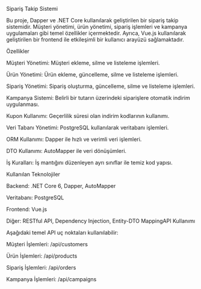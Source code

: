 Sipariş Takip Sistemi

Bu proje, Dapper ve .NET Core kullanılarak geliştirilen bir sipariş takip sistemidir. Müşteri yönetimi, ürün yönetimi, sipariş işlemleri ve kampanya uygulamaları gibi temel özellikler içermektedir.
Ayrıca, Vue.js kullanılarak geliştirilen bir frontend ile etkileşimli bir kullanıcı arayüzü sağlamaktadır.

Özellikler

Müşteri Yönetimi: Müşteri ekleme, silme ve listeleme işlemleri.

Ürün Yönetimi: Ürün ekleme, güncelleme, silme ve listeleme işlemleri.

Sipariş Yönetimi: Sipariş oluşturma, güncelleme, silme ve listeleme işlemleri.

Kampanya Sistemi: Belirli bir tutarın üzerindeki siparişlere otomatik indirim uygulanması.

Kupon Kullanımı: Geçerlilik süresi olan indirim kodlarının kullanımı.

Veri Tabanı Yönetimi: PostgreSQL kullanılarak veritabanı işlemleri.

ORM Kullanımı: Dapper ile hızlı ve verimli veri işlemleri.

DTO Kullanımı: AutoMapper ile veri dönüşümleri.

İş Kuralları: İş mantığını düzenleyen ayrı sınıflar ile temiz kod yapısı.

Kullanılan Teknolojiler

Backend: .NET Core 6, Dapper, AutoMapper

Veritabanı: PostgreSQL

Frontend: Vue.js

Diğer: RESTful API, Dependency Injection, Entity-DTO MappingAPI Kullanımı


Aşağıdaki temel API uç noktaları kullanılabilir:

Müşteri İşlemleri: /api/customers

Ürün İşlemleri: /api/products

Sipariş İşlemleri: /api/orders

Kampanya İşlemleri: /api/campaigns
